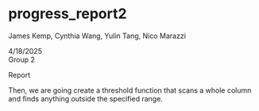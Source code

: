 # progress_report2
James Kemp, Cynthia Wang, Yulin Tang, Nico Marazzi 

4/18/2025                            
Group 2

Report 






Then, we are going create a threshold function that scans a whole column and finds anything outside the specified range.
